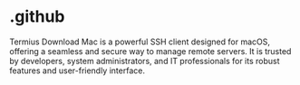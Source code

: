 # .github
Termius Download Mac is a powerful SSH client designed for macOS, offering a seamless and secure way to manage remote servers. It is trusted by developers, system administrators, and IT professionals for its robust features and user-friendly interface.
